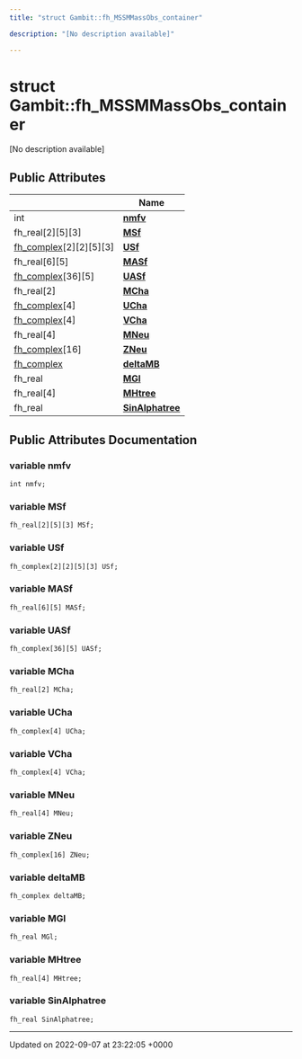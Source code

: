 ```yaml
---
title: "struct Gambit::fh_MSSMMassObs_container"

description: "[No description available]"

---
```


# struct Gambit::fh_MSSMMassObs_container



[No description available]

## Public Attributes

|                | Name           |
| -------------- | -------------- |
| int | **[nmfv](/documentation/code/classes/structgambit_1_1fh__mssmmassobs__container/#variable-nmfv)**  |
| fh_real[2][5][3] | **[MSf](/documentation/code/classes/structgambit_1_1fh__mssmmassobs__container/#variable-msf)**  |
| [fh_complex](/documentation/code/classes/classgambit_1_1fcomplext/)[2][2][5][3] | **[USf](/documentation/code/classes/structgambit_1_1fh__mssmmassobs__container/#variable-usf)**  |
| fh_real[6][5] | **[MASf](/documentation/code/classes/structgambit_1_1fh__mssmmassobs__container/#variable-masf)**  |
| [fh_complex](/documentation/code/classes/classgambit_1_1fcomplext/)[36][5] | **[UASf](/documentation/code/classes/structgambit_1_1fh__mssmmassobs__container/#variable-uasf)**  |
| fh_real[2] | **[MCha](/documentation/code/classes/structgambit_1_1fh__mssmmassobs__container/#variable-mcha)**  |
| [fh_complex](/documentation/code/classes/classgambit_1_1fcomplext/)[4] | **[UCha](/documentation/code/classes/structgambit_1_1fh__mssmmassobs__container/#variable-ucha)**  |
| [fh_complex](/documentation/code/classes/classgambit_1_1fcomplext/)[4] | **[VCha](/documentation/code/classes/structgambit_1_1fh__mssmmassobs__container/#variable-vcha)**  |
| fh_real[4] | **[MNeu](/documentation/code/classes/structgambit_1_1fh__mssmmassobs__container/#variable-mneu)**  |
| [fh_complex](/documentation/code/classes/classgambit_1_1fcomplext/)[16] | **[ZNeu](/documentation/code/classes/structgambit_1_1fh__mssmmassobs__container/#variable-zneu)**  |
| [fh_complex](/documentation/code/classes/classgambit_1_1fcomplext/) | **[deltaMB](/documentation/code/classes/structgambit_1_1fh__mssmmassobs__container/#variable-deltamb)**  |
| fh_real | **[MGl](/documentation/code/classes/structgambit_1_1fh__mssmmassobs__container/#variable-mgl)**  |
| fh_real[4] | **[MHtree](/documentation/code/classes/structgambit_1_1fh__mssmmassobs__container/#variable-mhtree)**  |
| fh_real | **[SinAlphatree](/documentation/code/classes/structgambit_1_1fh__mssmmassobs__container/#variable-sinalphatree)**  |

## Public Attributes Documentation

### variable nmfv

```
int nmfv;
```


### variable MSf

```
fh_real[2][5][3] MSf;
```


### variable USf

```
fh_complex[2][2][5][3] USf;
```


### variable MASf

```
fh_real[6][5] MASf;
```


### variable UASf

```
fh_complex[36][5] UASf;
```


### variable MCha

```
fh_real[2] MCha;
```


### variable UCha

```
fh_complex[4] UCha;
```


### variable VCha

```
fh_complex[4] VCha;
```


### variable MNeu

```
fh_real[4] MNeu;
```


### variable ZNeu

```
fh_complex[16] ZNeu;
```


### variable deltaMB

```
fh_complex deltaMB;
```


### variable MGl

```
fh_real MGl;
```


### variable MHtree

```
fh_real[4] MHtree;
```


### variable SinAlphatree

```
fh_real SinAlphatree;
```


-------------------------------

Updated on 2022-09-07 at 23:22:05 +0000